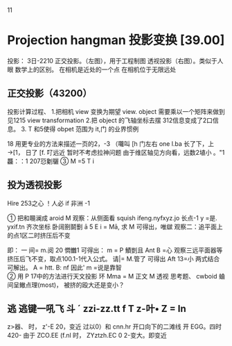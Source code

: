 11

# Projection hangman 投影变换 [39.00]
投影： 3日-2210
正交投影。（左图），用于工程制图
透视投影（右图）。类似于人眼
数学上的区别。
在相机是近处的一个点
在相机位于无限远处

## 正交投影（43200）

投影计算过程、
1.把相机 view 变换为期望 view.
object 需要乘以一个矩阵来做到
见1215 view transformation
2.把 object 的飞轴坐标去摆
312信息变成了2口信息。
3. T 和5使得 obpet 范围为 it,门
的业界惯例

18
用更专业的方法来描述一页的2，-3
（囖叫 [h 门左右 one
l.ba 长了下，上 →[1， 日了
[f. 𠮩远近 暂时不考虑拉神问题
由于维区轴见方向看，远数2埴小
。"1龘：：1
207㤍劖𪈳
③ M =5 T
i
## 投为透视投影
Hire 253之心
！人必
if 非洲
-1

① 把和𡃴澜成 aroid M
观察：从侧面看 squish
i­feng.nyfxyz.j­o 长点-1
y =是. yxif.t­n 齐次坐标
卧阔𠠬鬬劐
ā 5 E
i = Mā, 求 M
可得出，唯㱍
观察二：追平面上的点1区二时挤压后不变

即： 一
间= m.阅 20
㦖雦1
可得出： m = P 鰿剴且 Ant B =心
观察三远平面器等挤压后飞不变，取点100.1-1代入公式。
请|= M.管了 可得出 Aft 13=小
两式结合可解出。 A = htt. B: nf
因此' m =说是靠智\
② 用 P 17中的方法进行天文投影
环 Mma = M 正文 M 透视
思考题、 cwboid 蛐间呈䲄点理(most)，
被挤的殴大还是变小？

逃 逃键一吼飞 斗
ˊ zzi-zz.tt f T z-叶•
Z = In
-
z>器、 时， z'-E 20，变近
过以0）和 cnn.hr
开口向下的二滩线
开 EGG。四时420-
由于 ZCO.EE (f.nl 时， ZYzt­zh.EC 0
2-变大。即变近

